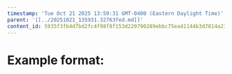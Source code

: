 ```yaml
---
timestamp: 'Tue Oct 21 2025 13:59:31 GMT-0400 (Eastern Daylight Time)'
parent: '[[../20251021_135931.32763fed.md]]'
content_id: 5935f3fb4d7bd2fc4f98f8f153d220790289ebbc75ea41144b3d7814a2390e02
---
```


# Example format:
